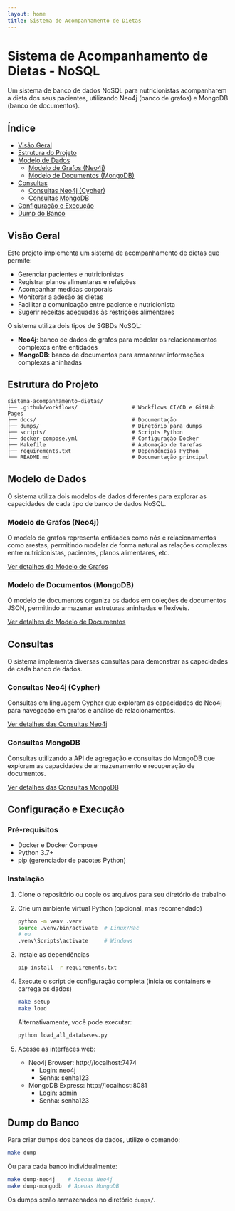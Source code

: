 ```yaml
---
layout: home
title: Sistema de Acompanhamento de Dietas
---
```


# Sistema de Acompanhamento de Dietas - NoSQL

Um sistema de banco de dados NoSQL para nutricionistas acompanharem a dieta dos seus pacientes, utilizando Neo4j (banco
de grafos) e MongoDB (banco de documentos).

## Índice

- [Visão Geral](#visão-geral)
- [Estrutura do Projeto](#estrutura-do-projeto)
- [Modelo de Dados](#modelo-de-dados)
  - [Modelo de Grafos (Neo4j)](#modelo-de-grafos-neo4j)
  - [Modelo de Documentos (MongoDB)](#modelo-de-documentos-mongodb)
- [Consultas](#consultas)
  - [Consultas Neo4j (Cypher)](#consultas-neo4j-cypher)
  - [Consultas MongoDB](#consultas-mongodb)
- [Configuração e Execução](#configuração-e-execução)
- [Dump do Banco](#dump-do-banco)

## Visão Geral

Este projeto implementa um sistema de acompanhamento de dietas que permite:

- Gerenciar pacientes e nutricionistas
- Registrar planos alimentares e refeições
- Acompanhar medidas corporais
- Monitorar a adesão às dietas
- Facilitar a comunicação entre paciente e nutricionista
- Sugerir receitas adequadas às restrições alimentares

O sistema utiliza dois tipos de SGBDs NoSQL:

- **Neo4j**: banco de dados de grafos para modelar os relacionamentos complexos entre entidades
- **MongoDB**: banco de documentos para armazenar informações complexas aninhadas

## Estrutura do Projeto

```
sistema-acompanhamento-dietas/
├── .github/workflows/                 # Workflows CI/CD e GitHub Pages
├── docs/                              # Documentação
├── dumps/                             # Diretório para dumps
├── scripts/                           # Scripts Python
├── docker-compose.yml                 # Configuração Docker
├── Makefile                           # Automação de tarefas
├── requirements.txt                   # Dependências Python
└── README.md                          # Documentação principal
```

## Modelo de Dados

O sistema utiliza dois modelos de dados diferentes para explorar as capacidades de cada tipo de banco de dados NoSQL.

### Modelo de Grafos (Neo4j)

O modelo de grafos representa entidades como nós e relacionamentos como arestas, permitindo modelar de forma natural as relações complexas entre nutricionistas, pacientes, planos alimentares, etc.

[Ver detalhes do Modelo de Grafos](modelagem/grafos)

### Modelo de Documentos (MongoDB)

O modelo de documentos organiza os dados em coleções de documentos JSON, permitindo armazenar estruturas aninhadas e flexíveis.

[Ver detalhes do Modelo de Documentos](modelagem/documentos)

## Consultas

O sistema implementa diversas consultas para demonstrar as capacidades de cada banco de dados.

### Consultas Neo4j (Cypher)

Consultas em linguagem Cypher que exploram as capacidades do Neo4j para navegação em grafos e análise de relacionamentos.

[Ver detalhes das Consultas Neo4j](consultas/neo4j)

### Consultas MongoDB

Consultas utilizando a API de agregação e consultas do MongoDB que exploram as capacidades de armazenamento e recuperação de documentos.

[Ver detalhes das Consultas MongoDB](consultas/mongodb)

## Configuração e Execução

### Pré-requisitos

- Docker e Docker Compose
- Python 3.7+
- pip (gerenciador de pacotes Python)

### Instalação

1. Clone o repositório ou copie os arquivos para seu diretório de trabalho

2. Crie um ambiente virtual Python (opcional, mas recomendado)
   ```bash
   python -m venv .venv
   source .venv/bin/activate  # Linux/Mac
   # ou
   .venv\Scripts\activate     # Windows
   ```

3. Instale as dependências
   ```bash
   pip install -r requirements.txt
   ```

4. Execute o script de configuração completa (inicia os containers e carrega os dados)
   ```bash
   make setup
   make load
   ```

   Alternativamente, você pode executar:
   ```bash
   python load_all_databases.py
   ```

5. Acesse as interfaces web:
    - Neo4j Browser: http://localhost:7474
        - Login: neo4j
        - Senha: senha123
    - MongoDB Express: http://localhost:8081
        - Login: admin
        - Senha: senha123

## Dump do Banco

Para criar dumps dos bancos de dados, utilize o comando:

```bash
make dump
```

Ou para cada banco individualmente:

```bash
make dump-neo4j    # Apenas Neo4j
make dump-mongodb  # Apenas MongoDB
```

Os dumps serão armazenados no diretório `dumps/`.